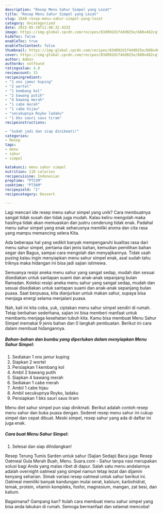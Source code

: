 ```yaml
---
description: "Resep Menu Sahur Simpel yang Lezat"
title: "Resep Menu Sahur Simpel yang Lezat"
slug: 1640-resep-menu-sahur-simpel-yang-lezat
category: Uncategorized
date: 2022-05-18T11:48:32.433Z
image: https://img-global.cpcdn.com/recipes/83d092d1f4dd025e/680x482cq70/menu-sahur-simpel-foto-resep-utama.jpg
hideToc: false
enableToc: true
enableTocContent: false
thumbnail: https://img-global.cpcdn.com/recipes/83d092d1f4dd025e/680x482cq70/menu-sahur-simpel-foto-resep-utama.jpg
cover: https://img-global.cpcdn.com/recipes/83d092d1f4dd025e/680x482cq70/menu-sahur-simpel-foto-resep-utama.jpg
author: Admin
authorAv: notfound
ratingvalue: 4.8
reviewcount: 15
recipeingredient:
- "1 ons jamur kuping"
- "2 wortel"
- "1 kembang kol"
- "2 bawang putih"
- "4 bawang merah"
- "1 cabe merah"
- "1 cabe hijau"
- "secukupnya Royko ladaku"
- "1 bks sauri saus tiram"
recipeinstructions:

- "Sudah jadi dan siap dinikmati!"
categories:
- Resep
tags:
- menu
- sahur
- simpel

katakunci: menu sahur simpel 
nutrition: 110 calories
recipecuisine: Indonesian
preptime: "PT23M"
cooktime: "PT36M"
recipeyield: "2"
recipecategory: Dessert

---
```





Lagi mencari ide resep menu sahur simpel yang unik? Cara membuatnya sangat tidak susah dan tidak juga mudah. Kalau keliru mengolah maka hasilnya tidak akan memuaskan dan justru cenderung tidak enak. Padahal menu sahur simpel yang enak seharusnya memiliki aroma dan cita rasa yang mampu memancing selera Kita.





Ada beberapa hal yang sedikit banyak mempengaruhi kualitas rasa dari menu sahur simpel, pertama dari jenis bahan, kemudian pemilihan bahan segar dan Bagus, sampai cara mengolah dan menyajikannya. Tidak usah pusing kalau ingin menyiapkan menu sahur simpel enak,      asal sudah tahu triknya maka hidangan ini bisa jadi sajian istimewa.














Semuanya resipi aneka menu sahur yang sangat sedap, mudah dan sesuai disediakan untuk santapan suami dan anak-anak sepanjang bulan Ramadan. Koleksi resipi aneka menu sahur yang sangat sedap, mudah dan sesuai disediakan untuk santapan suami dan anak-anak sepanjang bulan puasa. Saat berpuasa, kita dianjurkan untuk makan sahur, supaya bisa menjaga energi selama menjalani puasa.






Nah, kali ini kita coba, yuk, ciptakan menu sahur simpel sendiri di rumah. Tetap berbahan sederhana, sajian ini bisa memberi manfaat untuk membantu menjaga kesehatan tubuh kita. Kamu bisa membuat Menu Sahur Simpel memakai 9 jenis bahan dan 0 langkah pembuatan. Berikut ini cara dalam membuat hidangannya.

<!--inarticleads1-->

##### Bahan-bahan dan bumbu yang diperlukan dalam menyiapkan Menu Sahur Simpel:

1. Sediakan 1 ons jamur kuping
1. Siapkan 2 wortel
1. Persiapkan 1 kembang kol
1. Ambil 2 bawang putih
1. Siapkan 4 bawang merah
1. Sediakan 1 cabe merah
1. Ambil 1 cabe hijau
1. Ambil secukupnya Royko, ladaku
1. Persiapkan 1 bks sauri saus tiram


Menu diet sahur simpel pun siap dinikmati. Berikut adalah contoh resep menu sahur dan buka puasa dengan. Sederet resep menu sahur ini cukup simpel dan cepat dibuat. Meski simpel, resep sahur yang ada di daftar ini juga enak. 

<!--inarticleads2-->

##### Cara buat Menu Sahur Simpel:


1. Selesai dan siap dihidangkan!

Resep Terung Tumis Sarden untuk sahur (Sajian Sedap) Baca juga: Resep Oatmeal Gula Merah Buah, Menu. Suara.com - Sahur tanpa nasi merupakan solusi bagi Anda yang malas ribet di dapur. Salah satu menu andalannya adalah overnight oatmeal yang simpel namun tetap lezat dan dijamin kenyang seharian. Simak variasi resep oatmeal untuk sahur berikut ini. Oatmeal memiliki banyak kandungan mulai serat, kalsium, karbohidrat, lemak, protein, vitamin kompleks, fosfor, magnesium, mangan, zat besi, dan kalium. 

Bagaimana? Gampang kan? Itulah cara membuat menu sahur simpel yang bisa anda lakukan di rumah. Semoga bermanfaat dan selamat mencoba!
